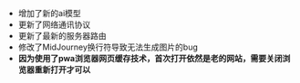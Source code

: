 - 增加了新的ai模型
- 更新了网络通讯协议
- 更新了最新的服务器路由
- 修改了MidJourney换行符导致无法生成图片的bug
- **因为使用了pwa浏览器网页缓存技术，首次打开依然是老的网站，需要关闭浏览器重新打开才可以**